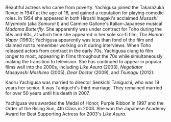 <!-- Kaoru Yachigusa -->

Beautiful actress who came from poverty. Yachigusa joined the Takarazuka Revue in 1947 at the age of 16, and gained a reputation for playing comedic roles. In 1954 she appeared in both Hiroshi Inagaki's acclaimed _Musashi Miyamoto_ (aka _Samurai I_) and Carmine Gallone's Italian-Japanese musical _Madama Butterfly_. She apparently was under contract for Toho during the 50s and 60s, at which time she appeared in her sole sci-fi film, _The Human Vapor_ (1960); Yachigusa apparently was less than fond of the film and claimed not to remember working on it during interviews. When Toho released actors from contract in the early 70s, Yachigusa clung to film longer to most, appearing in films throughout the 70s while simultaneously making the transition to television. She has continued to appear in popular films well into the 2000s, including _Like Asura_ (2003), _Negotiator Masayoshi Mashimo_ (2005), _Dear Doctor_ (2009), and _Tsunagu_ (2012).

Kaoru Yachigusa was married to director Senkichi Taniguchi, who was 19 years her senior. It was Taniguchi's third marriage. They remained married for over 50 years until his death in 2007.

Yachigusa was awarded the Medal of Honor, Purple Ribbon in 1997 and the Order of the Rising Sun, 4th Class in 2003. She won the Japanese Academy Award for Best Supporting Actress for 2003's _Like Asura_.